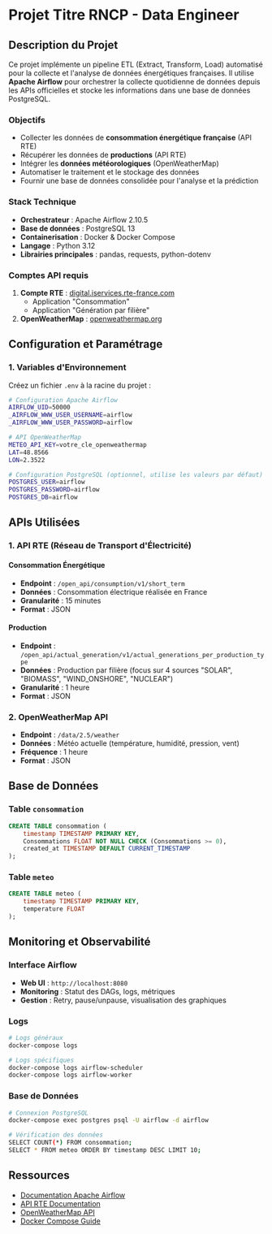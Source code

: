 # Projet Titre RNCP - Data Engineer

## Description du Projet

Ce projet implémente un pipeline ETL (Extract, Transform, Load) automatisé pour la collecte et l'analyse de données énergétiques françaises. Il utilise **Apache Airflow** pour orchestrer la collecte quotidienne de données depuis les APIs officielles et stocke les informations dans une base de données PostgreSQL.

### Objectifs
- Collecter les données de **consommation énergétique française** (API RTE)
- Récupérer les données de **productions** (API RTE)  
- Intégrer les **données météorologiques** (OpenWeatherMap)
- Automatiser le traitement et le stockage des données
- Fournir une base de données consolidée pour l'analyse et la prédiction

### Stack Technique

- **Orchestrateur** : Apache Airflow 2.10.5
- **Base de données** : PostgreSQL 13
- **Containerisation** : Docker & Docker Compose
- **Langage** : Python 3.12
- **Librairies principales** : pandas, requests, python-dotenv


### Comptes API requis
1. **Compte RTE** : [digital.iservices.rte-france.com](https://digital.iservices.rte-france.com)
   - Application "Consommation" 
   - Application "Génération par filière"
2. **OpenWeatherMap** : [openweathermap.org](https://openweathermap.org/api)

## Configuration et Paramétrage

### 1. Variables d'Environnement

Créez un fichier `.env` à la racine du projet :

```bash
# Configuration Apache Airflow
AIRFLOW_UID=50000
_AIRFLOW_WWW_USER_USERNAME=airflow
_AIRFLOW_WWW_USER_PASSWORD=airflow

# API OpenWeatherMap
METEO_API_KEY=votre_cle_openweathermap
LAT=48.8566          
LON=2.3522           

# Configuration PostgreSQL (optionnel, utilise les valeurs par défaut)
POSTGRES_USER=airflow
POSTGRES_PASSWORD=airflow
POSTGRES_DB=airflow
```


## APIs Utilisées

### 1. API RTE (Réseau de Transport d'Électricité)

#### Consommation Énergétique
- **Endpoint** : `/open_api/consumption/v1/short_term`
- **Données** : Consommation électrique réalisée en France
- **Granularité** : 15 minutes
- **Format** : JSON

#### Production
- **Endpoint** : `/open_api/actual_generation/v1/actual_generations_per_production_type`
- **Données** : Production par filière (focus sur 4 sources "SOLAR", "BIOMASS", "WIND_ONSHORE", "NUCLEAR")
- **Granularité** : 1 heure 
- **Format** : JSON

### 2. OpenWeatherMap API
- **Endpoint** : `/data/2.5/weather`
- **Données** : Météo actuelle (température, humidité, pression, vent)
- **Fréquence** : 1 heure
- **Format** : JSON

## Base de Données

### Table `consommation`
```sql
CREATE TABLE consommation (
    timestamp TIMESTAMP PRIMARY KEY,
    Consommations FLOAT NOT NULL CHECK (Consommations >= 0),
    created_at TIMESTAMP DEFAULT CURRENT_TIMESTAMP
);
```

### Table `meteo`
```sql
CREATE TABLE meteo (
    timestamp TIMESTAMP PRIMARY KEY,
    temperature FLOAT
);
```

## Monitoring et Observabilité

### Interface Airflow
- **Web UI** : `http://localhost:8080`
- **Monitoring** : Statut des DAGs, logs, métriques
- **Gestion** : Retry, pause/unpause, visualisation des graphiques

### Logs
```bash
# Logs généraux
docker-compose logs

# Logs spécifiques
docker-compose logs airflow-scheduler
docker-compose logs airflow-worker
```

### Base de Données
```bash
# Connexion PostgreSQL
docker-compose exec postgres psql -U airflow -d airflow

# Vérification des données
SELECT COUNT(*) FROM consommation;
SELECT * FROM meteo ORDER BY timestamp DESC LIMIT 10;
```




## Ressources

- [Documentation Apache Airflow](https://airflow.apache.org/docs/)
- [API RTE Documentation](https://digital.iservices.rte-france.com/apis)
- [OpenWeatherMap API](https://openweathermap.org/api)
- [Docker Compose Guide](https://docs.docker.com/compose/)
